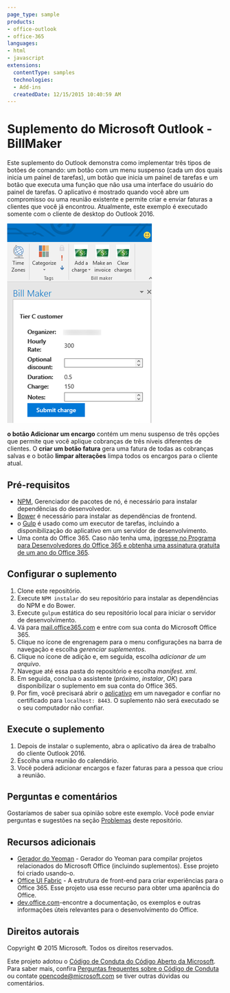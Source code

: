 ```yaml
---
page_type: sample
products:
- office-outlook
- office-365
languages:
- html
- javascript
extensions:
  contentType: samples
  technologies:
  - Add-ins
  createdDate: 12/15/2015 10:40:59 AM
---
```

# Suplemento do Microsoft Outlook -BillMaker
Este suplemento do Outlook demonstra como implementar três tipos de botões de comando: um botão com um menu suspenso (cada um dos quais inicia um painel de tarefas), um botão que inicia um painel de tarefas e um botão que executa uma função que não usa uma interface do usuário do painel de tarefas. O aplicativo é mostrado quando você abre um compromisso ou uma reunião existente e permite criar e enviar faturas a clientes que você já encontrou. Atualmente, este exemplo é executado somente com o cliente de desktop do Outlook 2016.

![Captura de tela BillMaker](images/BillMaker.png)

**o botão Adicionar um encargo** contém um menu suspenso de três opções que permite que você aplique cobranças de três níveis diferentes de clientes. O **criar um botão fatura** gera uma fatura de todas as cobranças salvas e o botão **limpar alterações** limpa todos os encargos para o cliente atual.

## Pré-requisitos
* [NPM](https://www.npmjs.com/), Gerenciador de pacotes de nó, é necessário para instalar dependências do desenvolvedor.
* [Bower](http://bower.io/) é necessário para instalar as dependências de frontend. 
* o [Gulp](http://gulpjs.com/) é usado como um executor de tarefas, incluindo a disponibilização do aplicativo em um servidor de desenvolvimento.
* Uma conta do Office 365. Caso não tenha uma, [ingresse no Programa para Desenvolvedores do Office 365 e obtenha uma assinatura gratuita de um ano do Office 365](https://aka.ms/devprogramsignup).

## Configurar o suplemento
1. Clone este repositório.
2. Execute `NPM instalar` do seu repositório para instalar as dependências do NPM e do Bower.
3. Execute `gulpum` estática do seu repositório local para iniciar o servidor de desenvolvimento.
4. Vá para [mail.office365.com](http://mail.office365.com) e entre com sua conta do Microsoft Office 365.
5. Clique no ícone de engrenagem para o menu configurações na barra de navegação e escolha *gerenciar suplementos*.
6. Clique no ícone de adição e, em seguida, escolha *adicionar de um arquivo*.
7. Navegue até essa pasta do repositório e escolha *manifest. xml*.
8. Em seguida, conclua o assistente (*próximo*, *instalar*, *OK*) para disponibilizar o suplemento em sua conta do Office 365.
9. Por fim, você precisará abrir o [aplicativo](https://localhost:8443/appread/home/home.html) em um navegador e confiar no certificado para `localhost: 8443`. O suplemento não será executado se o seu computador não confiar.

## Execute o suplemento
1. Depois de instalar o suplemento, abra o aplicativo da área de trabalho do cliente Outlook 2016. 
2. Escolha uma reunião do calendário.
3. Você poderá adicionar encargos e fazer faturas para a pessoa que criou a reunião.

## Perguntas e comentários
Gostaríamos de saber sua opinião sobre este exemplo. Você pode enviar perguntas e sugestões na seção [Problemas](https://github.com/OfficeDev/Outlook-Add-in-RepoReport/issues) deste repositório.

## Recursos adicionais
* [Gerador do Yeoman](https://github.com/OfficeDev/generator-office) \- Gerador do Yeoman para compilar projetos relacionados do Microsoft Office (incluindo suplementos). Esse projeto foi criado usando-o.
* [Office UI Fabric](https://github.com/OfficeDev/Office-UI-Fabric/) \- A estrutura de front-end para criar experiências para o Office 365. Esse projeto usa esse recurso para obter uma aparência do Office. 
* [dev.office.com](http://dev.office.com)-encontre a documentação, os exemplos e outras informações úteis relevantes para o desenvolvimento do Office.


## Direitos autorais
Copyright © 2015 Microsoft. Todos os direitos reservados.



Este projeto adotou o [Código de Conduta do Código Aberto da Microsoft](https://opensource.microsoft.com/codeofconduct/). Para saber mais, confira [Perguntas frequentes sobre o Código de Conduta](https://opensource.microsoft.com/codeofconduct/faq/) ou contate [opencode@microsoft.com](mailto:opencode@microsoft.com) se tiver outras dúvidas ou comentários.
